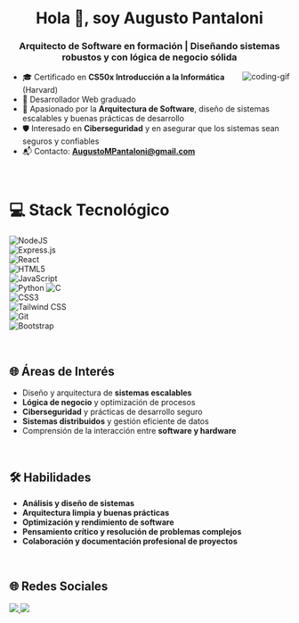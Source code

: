 <h1 align="center">Hola 👋, soy Augusto Pantaloni</h1>  
<h3 align="center">Arquitecto de Software en formación | Diseñando sistemas robustos y con lógica de negocio sólida</h3>

<p><img align="right" src="https://github.com/Adam-pw/Adam-pw/blob/main/animation_500_kxa883sd.gif" alt="coding-gif" /></p>  

- 🎓 Certificado en **CS50x Introducción a la Informática** (Harvard)  
- 🚀 Desarrollador Web graduado  
- 🔹 Apasionado por la **Arquitectura de Software**, diseño de sistemas escalables y buenas prácticas de desarrollo  
- 🛡️ Interesado en **Ciberseguridad** y en asegurar que los sistemas sean seguros y confiables  
- 📬 Contacto: **AugustoMPantaloni@gmail.com**

<br>

# 💻 Stack Tecnológico  

![NodeJS](https://img.shields.io/badge/node.js-6DA55F?style=for-the-badge&logo=node.js&logoColor=white)  
![Express.js](https://img.shields.io/badge/express.js-%23404d59.svg?style=for-the-badge&logo=express&logoColor=%2361DAFB)  
![React](https://img.shields.io/badge/react-%2320232a.svg?style=for-the-badge&logo=react&logoColor=%2361DAFB)  
![HTML5](https://img.shields.io/badge/html5-%23E34F26.svg?style=for-the-badge&logo=html5&logoColor=white)  
![JavaScript](https://img.shields.io/badge/javascript-%23323330.svg?style=for-the-badge&logo=javascript&logoColor=%23F7DF1E)  
![Python](https://img.shields.io/badge/python-3670A0?style=for-the-badge&logo=python&logoColor=ffdd54)
![C](https://img.shields.io/badge/C-%2300599C.svg?style=for-the-badge&logo=c&logoColor=white)  
![CSS3](https://img.shields.io/badge/css3-%231572B6.svg?style=for-the-badge&logo=css3&logoColor=white)  
![Tailwind CSS](https://img.shields.io/badge/Tailwind_CSS-%2338B2AC.svg?style=for-the-badge&logo=tailwind-css&logoColor=white)  
![Git](https://img.shields.io/badge/git-%23F05033.svg?style=for-the-badge&logo=git&logoColor=white)  
![Bootstrap](https://img.shields.io/badge/bootstrap-%238511FA.svg?style=for-the-badge&logo=bootstrap&logoColor=white)  

<br>

## 🌐 Áreas de Interés  

- Diseño y arquitectura de **sistemas escalables**  
- **Lógica de negocio** y optimización de procesos  
- **Ciberseguridad** y prácticas de desarrollo seguro  
- **Sistemas distribuidos** y gestión eficiente de datos  
- Comprensión de la interacción entre **software y hardware**  

<br>

## 🛠️ Habilidades  

- **Análisis y diseño de sistemas**  
- **Arquitectura limpia y buenas prácticas**  
- **Optimización y rendimiento de software**  
- **Pensamiento crítico y resolución de problemas complejos**  
- **Colaboración y documentación profesional de proyectos**  

<br>

## 🌐 Redes Sociales  

<a href="https://www.instagram.com/augusto.pantaloni/">
<img src="https://img.shields.io/badge/Instagram-%23E4405F.svg?style=for-the-badge&logo=Instagram&logoColor=white" />
</a>

<a href="https://www.linkedin.com/in/augusto-maximiliano-pantaloni-16a81b317/">
<img src="https://img.shields.io/badge/LinkedIn-%230077B5.svg?style=for-the-badge&logo=linkedin&logoColor=white" />
</a>


